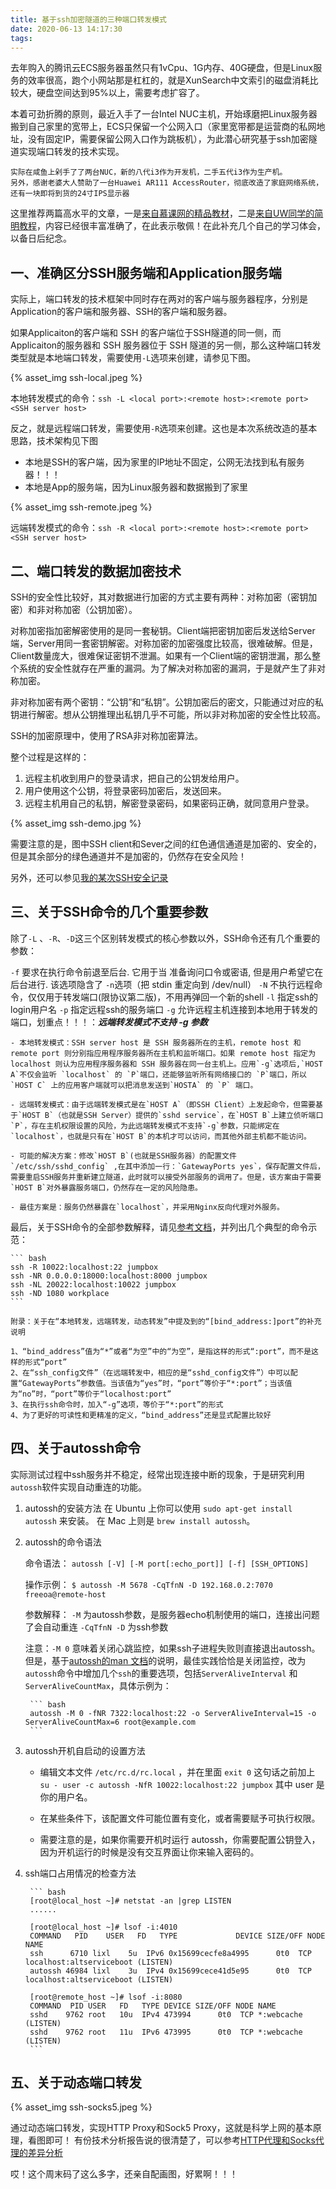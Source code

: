 ```yaml
---
title: 基于ssh加密隧道的三种端口转发模式
date: 2020-06-13 14:17:30
tags:
---
```


去年购入的腾讯云ECS服务器虽然只有1vCpu、1G内存、40G硬盘，但是Linux服务的效率很高，跑个小网站那是杠杠的，就是XunSearch中文索引的磁盘消耗比较大，硬盘空间达到95%以上，需要考虑扩容了。

本着可劲折腾的原则，最近入手了一台Intel NUC主机，开始琢磨把Linux服务器搬到自己家里的宽带上，ECS只保留一个公网入口（家里宽带都是运营商的私网地址，没有固定IP，需要保留公网入口作为跳板机），为此潜心研究基于ssh加密隧道实现端口转发的技术实现。

>  
    实际在咸鱼上剁手了了两台NUC，新的八代i3作为开发机，二手五代i3作为生产机。
    另外，感谢老婆大人赞助了一台Huawei AR111 AccessRouter，彻底改造了家庭网络系统，还有一块即将到货的24寸IPS显示器

这里推荐两篇高水平的文章，一是[来自慕课网的精品教材](http://www.imooc.com/article/28632)，二是[来自UW同学的简明教程](https://abcdabcd987.com/ssh/)，内容已经很丰富准确了，在此表示敬佩！在此补充几个自己的学习体会，以备日后纪念。

## 一、准确区分SSH服务端和Application服务端

实际上，端口转发的技术框架中同时存在两对的客户端与服务器程序，分别是Application的客户端和服务器、SSH的客户端和服务器。

如果Applicaiton的客户端和 SSH 的客户端位于SSH隧道的同一侧，而Applicaiton的服务器和 SSH 服务器位于 SSH 隧道的另一侧，那么这种端口转发类型就是本地端口转发，需要使用` -L `选项来创建，请参见下图。

{% asset_img ssh-local.jpeg %}

本地转发模式的命令：`ssh -L <local port>:<remote host>:<remote port> <SSH server host>`

反之，就是远程端口转发，需要使用` -R `选项来创建。这也是本次系统改造的基本思路，技术架构见下图  

- 本地是SSH的客户端，因为家里的IP地址不固定，公网无法找到私有服务器！！！
- 本地是App的服务端，因为Linux服务器和数据搬到了家里

{% asset_img ssh-remote.jpeg %}

远端转发模式的命令：`ssh -R <local port>:<remote host>:<remote port> <SSH server host>`

## 二、端口转发的数据加密技术

SSH的安全性比较好，其对数据进行加密的方式主要有两种：对称加密（密钥加密）和非对称加密（公钥加密）。

对称加密指加密解密使用的是同一套秘钥。Client端把密钥加密后发送给Server端，Server用同一套密钥解密。对称加密的加密强度比较高，很难破解。但是，Client数量庞大，很难保证密钥不泄漏。如果有一个Client端的密钥泄漏，那么整个系统的安全性就存在严重的漏洞。为了解决对称加密的漏洞，于是就产生了非对称加密。

非对称加密有两个密钥：“公钥”和“私钥”。公钥加密后的密文，只能通过对应的私钥进行解密。想从公钥推理出私钥几乎不可能，所以非对称加密的安全性比较高。

SSH的加密原理中，使用了RSA非对称加密算法。

整个过程是这样的：

1. 远程主机收到用户的登录请求，把自己的公钥发给用户。
2. 用户使用这个公钥，将登录密码加密后，发送回来。
3. 远程主机用自己的私钥，解密登录密码，如果密码正确，就同意用户登录。

{% asset_img ssh-demo.jpg %}

需要注意的是，图中SSH client和Sever之间的红色通信通道是加密的、安全的，但是其余部分的绿色通道并不是加密的，仍然存在安全风险！

另外，还可以参见[我的某次SSH安全记录](ECS遭遇安全攻击的一次经历.md)

## 三、关于SSH命令的几个重要参数

除了`-L` 、`-R`、`-D`这三个区别转发模式的核心参数以外，SSH命令还有几个重要的参数：

`-f`    要求在执行命令前退至后台. 它用于当 准备询问口令或密语, 但是用户希望它在后台进行. 该选项隐含了 `-n`选项（把 stdin 重定向到 /dev/null）
`-N`    不执行远程命令，仅仅用于转发端口(限协议第二版)，不用再弹回一个新的shell
`-l`    指定ssh的login用户名
`-p`    指定远程ssh的服务端口
`-g`    允许远程主机连接到本地用于转发的端口，划重点！！！：***远端转发模式不支持 -g 参数***

    - 本地转发模式：SSH server host 是 SSH 服务器所在的主机，remote host 和 remote port 则分别指应用程序服务器所在主机和监听端口。如果 remote host 指定为 localhost 则认为应用程序服务器和 SSH 服务器在同一台主机上。应用`-g`选项后,`HOST A`不仅会监听 `localhost` 的 `P`端口，还能够监听所有网络接口的 `P`端口，所以`HOST C` 上的应用客户端就可以把消息发送到`HOSTA` 的 `P` 端口。

    - 远端转发模式：由于远端转发模式是在`HOST A`（即SSH Client）上发起命令，但需要基于`HOST B`（也就是SSH Server）提供的`sshd service`，在`HOST B`上建立侦听端口`P`，存在主机权限设置的风险，为此远端转发模式不支持`-g`参数，只能绑定在 `localhost`，也就是只有在`HOST B`的本机才可以访问，而其他外部主机都不能访问。 

    - 可能的解决方案：修改`HOST B`(也就是SSH服务器）的配置文件`/etc/ssh/sshd_config` ,在其中添加一行：`GatewayPorts yes`，保存配置文件后，需要重启SSH服务并重新建立隧道，此时就可以接受外部服务的调用了。但是，该方案由于需要`HOST B`对外暴露服务端口，仍然存在一定的风险隐患。 

    - 最佳方案是：服务仍然暴露在`localhost`，并采用Nginx反向代理对外服务。

最后，关于SSH命令的全部参数解释，请见[参考文档](http://linux.51yip.com/search/ssh)，并列出几个典型的命令示范：

    ``` bash
    ssh -R 10022:localhost:22 jumpbox
    ssh -NR 0.0.0.0:18000:localhost:8000 jumpbox
    ssh -NL 20022:localhost:10022 jumpbox
    ssh -ND 1080 workplace
    ```

>
    附录：关于在“本地转发，远端转发，动态转发”中提及到的“[bind_address:]port”的补充说明

    1、“bind_address”值为“*”或者“为空”中的“为空”，是指这样的形式“:port”，而不是这样的形式“port”
    2、在“ssh_config文件”（在远端转发中，相应的是“sshd_config文件”）中可以配置“GatewayPorts”参数值。当该值为“yes”时，“port”等价于“*:port”；当该值为“no”时，“port”等价于“localhost:port”
    3、在执行ssh命令时，加入“-g”选项，等价于“*:port”的形式
    4、为了更好的可读性和更精准的定义，“bind_address”还是显式配置比较好

## 四、关于autossh命令

实际测试过程中ssh服务并不稳定，经常出现连接中断的现象，于是研究利用`autossh`软件实现自动重连的功能。

1. autossh的安装方法
    在 Ubuntu 上你可以使用 `sudo apt-get install autossh` 来安装。
    在 Mac 上则是 `brew install autossh`。

2. autossh的命令语法

    命令语法：
    `autossh [-V] [-M port[:echo_port]] [-f] [SSH_OPTIONS]`

    操作示例：
    `$ autossh -M 5678 -CqTfnN -D 192.168.0.2:7070  freeoa@remote-host`

    参数解释：
    `-M`                为autossh参数，是服务器echo机制使用的端口，连接出问题了会自动重连
    `-CqTfnN -D`        为ssh参数

    注意：`-M 0` 意味着关闭心跳监控，如果ssh子进程失败则直接退出autossh。
    但是，基于[autossh的man 文档](https://www.harding.motd.ca/autossh/README.txt)的说明，最佳实践恰恰是关闭监控，改为`autossh`命令中增加几个`ssh`的重要选项，包括`ServerAliveInterval` 和`ServerAliveCountMax`，具体示例为：

        ``` bash
        autossh -M 0 -fNR 7322:localhost:22 -o ServerAliveInterval=15 -o ServerAliveCountMax=6 root@example.com
        ```

3. autossh开机自启动的设置方法

   - 编辑文本文件 `/etc/rc.d/rc.local` ，并在里面 `exit 0` 这句话之前加上
   `su - user -c autossh -NfR 10022:localhost:22 jumpbox`
   其中 user 是你的用户名。

   - 在某些条件下，该配置文件可能位置有变化，或者需要赋予可执行权限。

   - 需要注意的是，如果你需要开机时运行 autossh，你需要配置公钥登入，因为开机运行的时候是没有交互界面让你来输入密码的。

4. ssh端口占用情况的检查方法

        ``` bash
        [root@local_host ~]# netstat -an |grep LISTEN
        ......

        [root@local_host ~]# lsof -i:4010
        COMMAND   PID    USER   FD   TYPE             DEVICE SIZE/OFF NODE NAME
        ssh      6710 lixl    5u  IPv6 0x15699cecfe8a4995      0t0  TCP localhost:altserviceboot (LISTEN)
        autossh 46984 lixl    3u  IPv4 0x15699cece41d5e95      0t0  TCP localhost:altserviceboot (LISTEN)
        ​
        [root@remote_host ~]# lsof -i:8080
        COMMAND  PID USER   FD   TYPE DEVICE SIZE/OFF NODE NAME
        sshd    9762 root   10u  IPv4 473994      0t0  TCP *:webcache (LISTEN)
        sshd    9762 root   11u  IPv6 473995      0t0  TCP *:webcache (LISTEN)
        ```

## 五、关于动态端口转发

{% asset_img ssh-socks5.jpeg %}

通过动态端口转发，实现HTTP Proxy和Sock5 Proxy，这就是科学上网的基本原理，看图即可！
有份技术分析报告说的很清楚了，可以参考[HTTP代理和Socks代理的差异分析](https://blog.csdn.net/watson2017/article/details/79897693)

哎！这个周末码了这么多字，还亲自配画图，好累啊！！！
